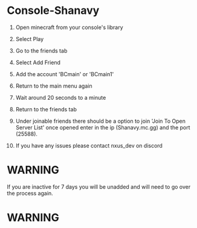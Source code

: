 # Console-Shanavy

1. Open minecraft from your console's library

2. Select Play

3. Go to the friends tab

4. Select Add Friend

5. Add the account 'BCmain' or 'BCmain1'

6. Return to the main menu again

7. Wait around 20 seconds to a minute

8. Return to the friends tab

9. Under joinable friends there should be a option to join 'Join To Open Server List' once opened enter in the ip (Shanavy.mc.gg) and the port (25588).

10. If you have any issues please contact nxus_dev on discord

# WARNING

If you are inactive for 7 days you will be unadded and will need to go over the process again.

# WARNING
